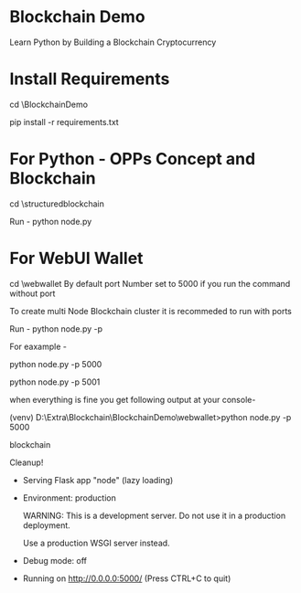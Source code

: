 # Blockchain Demo
Learn Python by Building a Blockchain Cryptocurrency

# Install Requirements 
cd \BlockchainDemo

 pip install -r requirements.txt
 
# For Python - OPPs Concept and Blockchain 
cd \structuredblockchain

Run - python node.py

# For WebUI Wallet 
cd \webwallet
By default port Number set to 5000 if you run the command without port

To create multi Node Blockchain cluster it is recommeded to run with ports

Run - python node.py -p <port number>
  
For eaxample - 

  python node.py -p 5000
  
  python node.py -p 5001

when everything is fine you get following output at your console- 

(venv) D:\Extra\Blockchain\BlockchainDemo\webwallet>python node.py -p 5000

blockchain

Cleanup!

 * Serving Flask app "node" (lazy loading)
 
 * Environment: production
 
   WARNING: This is a development server. Do not use it in a production deployment.
   
   Use a production WSGI server instead.
   
 * Debug mode: off
 
 * Running on http://0.0.0.0:5000/ (Press CTRL+C to quit)
 


